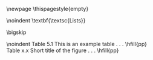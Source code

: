 <!-- Lists -->
<!--
Item opcional. A lista deve ser elaborada de acordo com a ordem apresentada no texto, com cada item designado por seu título específico, acompanhado do respectivo número de página, salvo para os casos de listas de abreviaturas, siglas e símbolos.
-->
\newpage
\thispagestyle{empty}

\noindent
\textbf{\textsc{Lists}}

\bigskip
<!-- 
For me, this was the only drawback of writing in Markdown: it is not possible to add a short caption to figures and tables. This means that the \listoftables and \listoffigures commands will generate lists using the full titles, which is probably isn't what you want. For now, the solution is to create the lists manually, when everything else is finished.
-->

\noindent
Table 5.1  This is an example table . . .               \hfill{pp}  
Table x.x  Short title of the figure . . .              \hfill{pp}  



